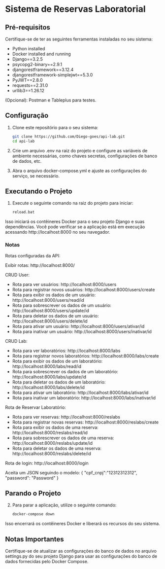 # Sistema de Reservas Laboratorial

## Pré-requisitos

Certifique-se de ter as seguintes ferramentas instaladas no seu sistema:

- Python installed 
- Docker installed and running
- Django==3.2.5
- psycopg2-binary==2.9.1
- djangorestframework==3.12.4
- djangorestframework-simplejwt==5.3.0
- PyJWT==2.8.0
- requests==2.31.0
- urllib3==1.26.12

(Opcional): Postman e Tableplus para testes.

## Configuração

1. Clone este repositório para o seu sistema:

   ```bash
   git clone https://github.com/Diego-goes/api-lab.git
   cd api-lab
   
2. Crie um arquivo .env na raiz do projeto e configure as variáveis de ambiente necessárias, como chaves secretas, configurações de banco de dados, etc.

3. Abra o arquivo docker-compose.yml e ajuste as configurações do serviço, se necessário.

## Executando o Projeto

1. Execute o seguinte comando na raiz do projeto para iniciar:

    ```bash
    reload.bat

Isso iniciará os contêineres Docker para o seu projeto Django e suas dependências. Você pode verificar se a aplicação está em execução acessando http://localhost:8000 no seu navegador.

### Notas

Rotas configuradas da API:

Exibir rotas:
http://localhost:8000/

CRUD User:
- Rota para ver usuários: 
http://localhost:8000/users
- Rota para registrar novos usuários: 
http://localhost:8000/users/create
- Rota para exibir os dados de um usuário: 
http://localhost:8000/users/read/id
- Rota para sobrescrever os dados de um usuário: 
http://localhost:8000/users/update/id
- Rota para deletar os dados de um usuário: 
http://localhost:8000/users/delete/id
- Rota para ativar um usuário: 
http://localhost:8000/users/ativar/id
- Rota para inativar um usuário: 
http://localhost:8000/users/inativar/id

CRUD Lab:
- Rota para ver laboratórios: 
http://localhost:8000/labs
- Rota para registrar novos laboratórios: 
http://localhost:8000/labs/create
- Rota para exibir os dados de um laboratório: 
http://localhost:8000/labs/read/id
- Rota para sobrescrever os dados de um laboratório: 
http://localhost:8000/labs/update/id
- Rota para deletar os dados de um laboratório: 
http://localhost:8000/labs/delete/id
- Rota para ativar um laboratório: 
http://localhost:8000/labs/ativar/id
- Rota para inativar um laboratório: 
http://localhost:8000/labs/inativar/id

Rota de Reservar Laboratório:
- Rota para ver reservas: 
http://localhost:8000/reslabs
- Rota para registrar novas reservas: 
http://localhost:8000/reslabs/create
- Rota para exibir os dados de uma reserva: 
http://localhost:8000/reslabs/read/id
- Rota para sobrescrever os dados de uma reserva: 
http://localhost:8000/reslabs/update/id
- Rota para deletar os dados de uma reserva: 
http://localhost:8000/reslabs/delete/id

Rota de login:
http://localhost:8000/login

Aceita um JSON seguindo o modelo:
    {
        "cpf_cnpj":"12312312312",
        "password": "Password"
    }


## Parando o Projeto

2. Para parar a aplicação, utilize o seguinte comando:

    ```bash
    docker-compose down

Isso encerrará os contêineres Docker e liberará os recursos do seu sistema.

## Notas Importantes
Certifique-se de atualizar as configurações do banco de dados no arquivo settings.py do seu projeto Django para usar as configurações do banco de dados fornecidas pelo Docker Compose.
